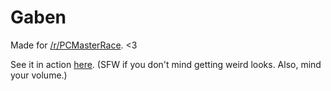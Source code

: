 # Gaben

Made for [/r/PCMasterRace](https://reddit.com/r/pcmasterrace). <3

See it in action [here](http://gaben.amigocraft.net/). (SFW if you don't mind getting weird looks. Also, mind your
volume.)

